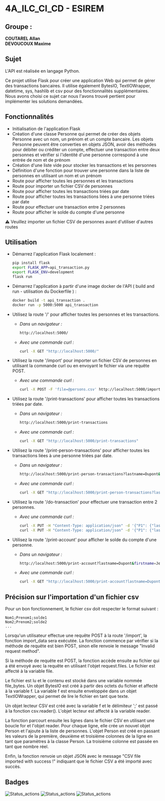 # 4A_ILC_CI_CD - ESIREM

Groupe :
--------
**COUTAREL Allan**    
**DEVOUCOUX Maxime**


## Sujet

L'API est réalisée en langage Python.

Ce projet utilise Flask pour créer une application Web qui permet de gérer des transactions bancaires. Il utilise également BytesIO, TextIOWrapper, datetime, sys, hashlib et csv pour des fonctionnalités supplémentaires. Nous avons choisi ce sujet car nous l'avons trouvé pertient pour implémenter les solutions demandées.

## Fonctionnalités

* Initialisation de l'application Flask
* Création d'une classe Personne qui permet de créer des objets Personne avec un nom, un prénom et un compte bancaire. Les objets Personne peuvent être converties en objets JSON, avoir des méthodes pour débiter ou créditer un compte, effectuer une transaction entre deux personnes et vérifier si l'identité d'une personne correspond à une entrée de nom et de prénom
* Création d'une liste vide pour stocker les transactions et les personnes
* Définition d'une fonction pour trouver une personne dans la liste de personnes en utilisant un nom et un prénom
* Route pour afficher toutes les personnes et les transactions
* Route pour importer un fichier CSV de personnes
* Route pour afficher toutes les transactions triées par date
* Route pour afficher toutes les transactions liées à une personne triées par date
* Route pour effectuer une transaction entre 2 personnes
* Route pour afficher le solde du compte d'une personne

⚠️ Veuillez importer un fichier CSV de personnes avant d'utiliser d'autres routes

## Utilisation

* Démarrez l'application Flask localement : 
    ```bash
    pip install flask
    export FLASK_APP=api_transaction.py
    export FLASK_ENV=development
    flask run
    ```

* Démarrez l'application à partir d'une image docker de l'API ( build and run - utilisation du Dockerfile ) : 
    ```bash
    docker build -t api_transaction .
    docker run -p 5000:5000 api_transaction
    ```

* Utilisez la route '/' pour afficher toutes les personnes et les transactions.
    - *Dans un navigateur :*
        ```bash
        http://localhost:5000/
        ```
    - *Avec une commande curl :*
        ```bash
        curl -X GET "http://localhost:5000/"
        ```

* Utilisez la route '/import' pour importer un fichier CSV de personnes en utilisant la commande curl ou en envoyant le fichier via une requête POST.
    - *Avec une commande curl :*
        ```bash
        curl -X POST -F 'file=@persons.csv' http://localhost:5000/import
        ```

* Utilisez la route '/print-transactions' pour afficher toutes les transactions triées par date.
    - *Dans un navigateur :*
        ```bash
        http://localhost:5000/print-transactions
        ```
    - *Avec une commande curl :*
        ```bash
        curl -X GET "http://localhost:5000/print-transactions"
        ```

* Utilisez la route '/print-person-transactions' pour afficher toutes les transactions liées à une personne triées par date.
    - *Dans un navigateur :*
        ```bash
        http://localhost:5000/print-person-transactions?lastname=Dupont&firstname=Jean
        ```
    - *Avec une commande curl :*
        ```bash
        curl -X GET "http://localhost:5000/print-person-transactions?lastname=Dupont&firstname=Jean"
        ```

* Utilisez la route '/do-transaction' pour effectuer une transaction entre 2 personnes.
    - *Avec une commande curl :*
        ```bash
        curl -X PUT -H "Content-Type: application/json" -d '{"P1": {"lastname": "Dupont", "firstname": "Jean"}, "P2": {"lastname": "Burger", "firstname": "Dylan"}, "t": "2023-01-12 15:04:22", "s": 50}' http://localhost:5000/do-transaction
        curl -X PUT -H "Content-Type: application/json" -d '{"P1": {"lastname": "Burger", "firstname": "Dylan"}, "P2": {"lastname": "Dupont", "firstname": "Jean"}, "t": "2023-01-12 17:10:52", "s": 20}' http://localhost:5000/do-transaction
        ```

* Utilisez la route '/print-account' pour afficher le solde du compte d'une personne.
    - *Dans un navigateur :*
        ```bash
        http://localhost:5000/print-account?lastname=Dupont&firstname=Jean
        ```
    - *Avec une commande curl :*
        ```bash
        curl -X GET "http://localhost:5000/print-account?lastname=Dupont&firstname=Jean"
        ```

## Précision sur l'importation d'un fichier csv

Pour un bon fonctionnement, le fichier csv doit respecter le format suivant : 
```
Nom1;Prenom1;solde1
Nom2;Prenom2;solde2
...
```

Lorsqu'un utilisateur effectue une requête POST à la route '/import', la fonction import_data sera exécutée. La fonction commence par vérifier si la méthode de requête est bien POST, sinon elle renvoie le message "Invalid request method".

Si la méthode de requête est POST, la fonction accède ensuite au fichier qui a été envoyé avec la requête en utilisant l'objet request.files. Le fichier est affecté à la variable file.

Le fichier est lu et le contenu est stocké dans une variable nommée file_bytes. Un objet BytesIO est créé à partir des octets du fichier et affecté à la variable f. La variable f est ensuite enveloppée dans un objet TextIOWrapper, qui permet de lire le fichier en tant que texte.

Un objet lecteur CSV est créé avec la variable f et le délimiteur ';' est passé à la fonction csv.reader(). L'objet lecteur est affecté à la variable reader.

La fonction parcourt ensuite les lignes dans le fichier CSV en utilisant une boucle for et l'objet reader. Pour chaque ligne, elle crée un nouvel objet Person et l'ajoute à la liste de personnes. L'objet Person est créé en passant les valeurs de la première, deuxième et troisième colonnes de la ligne en tant que paramètres à la classe Person. La troisième colonne est passée en tant que nombre réel.

Enfin, la fonction renvoie un objet JSON avec le message "CSV file imported with success !" indiquant que le fichier CSV a été importé avec succès.

## Badges 

![Status_actions](https://github.com/a-coutarel/4A_ILC_CI_CD/actions/workflows/app_build.yml/badge.svg) ![Status_actions](https://github.com/a-coutarel/4A_ILC_CI_CD/actions/workflows/build_image.yml/badge.svg) ![Status_actions](https://github.com/a-coutarel/4A_ILC_CI_CD/actions/workflows/build_and_push.yml/badge.svg)

